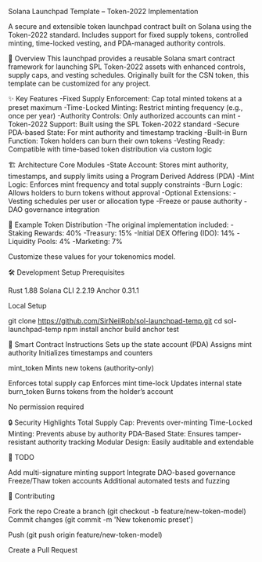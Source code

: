 Solana Launchpad Template – Token-2022 Implementation

A secure and extensible token launchpad contract built on Solana using the Token-2022 standard.
Includes support for fixed supply tokens, controlled minting, time-locked vesting, and PDA-managed authority controls.

🚀 Overview
This launchpad provides a reusable Solana smart contract framework for launching SPL Token-2022 assets with enhanced controls, supply caps, and vesting schedules. 
Originally built for the CSN token, this template can be customized for any project.

✨ Key Features
-Fixed Supply Enforcement: Cap total minted tokens at a preset maximum
-Time-Locked Minting: Restrict minting frequency (e.g., once per year)
-Authority Controls: Only authorized accounts can mint
-Token-2022 Support: Built using the SPL Token-2022 standard
-Secure PDA-based State: For mint authority and timestamp tracking
-Built-in Burn Function: Token holders can burn their own tokens
-Vesting Ready: Compatible with time-based token distribution via custom logic

🏗️ Architecture
Core Modules
-State Account: Stores mint authority, timestamps, and supply limits using a Program Derived Address (PDA)
-Mint Logic: Enforces mint frequency and total supply constraints
-Burn Logic: Allows holders to burn tokens without approval
-Optional Extensions:
-Vesting schedules per user or allocation type
-Freeze or pause authority
-DAO governance integration

🧱 Example Token Distribution
-The original implementation included:
-Staking Rewards: 40%
-Treasury: 15%
-Initial DEX Offering (IDO): 14%
-Liquidity Pools: 4%
-Marketing: 7%

Customize these values for your tokenomics model.

🛠️ Development Setup
Prerequisites

Rust 1.88
Solana CLI 2.2.19
Anchor 0.31.1

Local Setup

git clone https://github.com/SirNeilRob/sol-launchpad-temp.git
cd sol-launchpad-temp
npm install
anchor build
anchor test

🔧 Smart Contract Instructions
Sets up the state account (PDA)
Assigns mint authority
Initializes timestamps and counters

mint_token
Mints new tokens (authority-only)

Enforces total supply cap
Enforces mint time-lock
Updates internal state
burn_token
Burns tokens from the holder’s account

No permission required

🔒 Security Highlights
Total Supply Cap: Prevents over-minting
Time-Locked Minting: Prevents abuse by authority
PDA-Based State: Ensures tamper-resistant authority tracking
Modular Design: Easily auditable and extendable

📝 TODO

 Add multi-signature minting support
 Integrate DAO-based governance
 Freeze/Thaw token accounts
 Additional automated tests and fuzzing

🤝 Contributing

Fork the repo
Create a branch (git checkout -b feature/new-token-model)
Commit changes (git commit -m 'New tokenomic preset')

Push (git push origin feature/new-token-model)

Create a Pull Request


